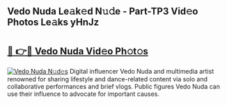 ## Vedo Nuda Le𝚊k𝚎d N𝚞𝚍e - Part-TP3 Vid𝚎o Photos Le𝚊ks yHnJz

# <h2><a href="http://fbcp2sh.evod.top/?m=Vedo+Nuda">🔗 👉🔴 Vedo Nuda Vid𝚎o Ph𝚘t𝚘s</a></h2>

[![Vedo Nuda N𝚞d𝚎s](https://i.imgur.com/8V9OHl7.gif)](http://fbcp2sh.evod.top/?m=Vedo+Nuda)
Digital influencer Vedo Nuda and multimedia artist renowned for sharing lifestyle and dance-related content via solo and collaborative performances and brief vlogs. Public figures Vedo Nuda can use their influence to advocate for important causes. 
